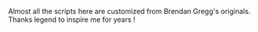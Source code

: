Almost all the scripts here are customized from Brendan Gregg's originals. Thanks legend to inspire me for years !

